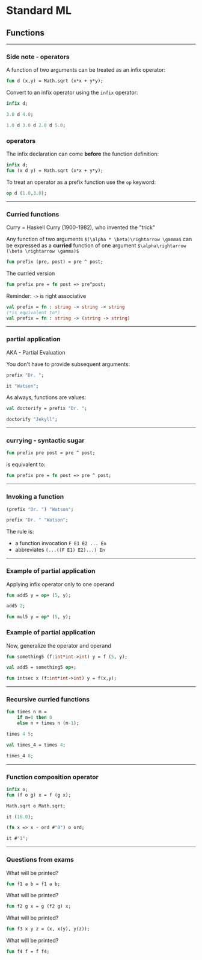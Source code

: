 # Standard ML

## Functions

---

### Side note - operators

A function of two arguments can be treated as an infix operator:

```sml
fun d (x,y) = Math.sqrt (x*x + y*y);
```
<!-- .element: data-thebe-executable-sml data-language="text/x-ocaml" -->

Convert to an infix operator using the `infix` operator:

```sml
infix d;

3.0 d 4.0;

1.0 d 3.0 d 2.0 d 5.0;
```
<!-- .element: data-thebe-executable-sml data-language="text/x-ocaml" -->

<!--vert-->

### operators

The infix declaration can come __before__ the function definition:

```sml
infix d;
fun (x d y) = Math.sqrt (x*x + y*y);
```
<!-- .element: data-thebe-executable-sml data-language="text/x-ocaml" -->

To treat an operator as a prefix function use the `op` keyword:

```sml
op d (1.0,3.0);
```
<!-- .element: data-thebe-executable-sml data-language="text/x-ocaml" -->

---

### Curried functions

Curry = Haskell Curry (1900-1982), who invented the "trick"

Any function of two arguments `$(\alpha * \beta)\rightarrow \gamma$` can be expressed as a **curried** function of one argument `$\alpha\rightarrow (\beta \rightarrow \gamma)$`

```sml
fun prefix (pre, post) = pre ^ post;
```
<!-- .element: data-thebe-executable-sml data-language="text/x-ocaml" -->

The curried version

```sml
fun prefix pre = fn post => pre^post;
```
<!-- .element: data-thebe-executable-sml data-language="text/x-ocaml" -->

<!--vert-->

Reminder: `->` is right associative

```sml
val prefix = fn : string -> string -> string
(*is equivalent to*)
val prefix = fn : string -> (string -> string)
```

---

### partial application

AKA - Partial Evaluation

You don't have to provide subsequent arguments:

```sml
prefix "Dr. ";

it "Watson";
```
<!-- .element: data-thebe-executable-sml data-language="text/x-ocaml" -->

As always, functions are values:

```sml
val doctorify = prefix "Dr. ";

doctorify "Jekyll";
```
<!-- .element: data-thebe-executable-sml data-language="text/x-ocaml" -->

---

### currying - syntactic sugar

```sml
fun prefix pre post = pre ^ post;
```
<!-- .element: data-thebe-executable-sml data-language="text/x-ocaml" -->

is equivalent to:

```sml
fun prefix pre = fn post => pre ^ post;
```
<!-- .element: data-thebe-executable-sml data-language="text/x-ocaml" -->

---

### Invoking a function

```sml
(prefix "Dr. ") "Watson";

prefix "Dr. " "Watson";
```
<!-- .element: data-thebe-executable-sml data-language="text/x-ocaml" -->

The rule is:

* a function invocation `F E1 E2 ... En`
* abbreviates `(...((F E1) E2)...) En`

---

### Example of partial application

Applying infix operator only to one operand

```sml
fun add5 y = op+ (5, y);

add5 2;

fun mul5 y = op* (5, y);
```
<!-- .element: data-thebe-executable-sml data-language="text/x-ocaml" -->

<!--vert-->
### Example of partial application
Now, generalize the operator and operand

```sml
fun something5 (f:int*int->int) y = f (5, y);

val add5 = something5 op+;

fun intsec x (f:int*int->int) y = f(x,y);
```
<!-- .element: data-thebe-executable-sml data-language="text/x-ocaml" -->

---

### Recursive curried functions

```sml
fun times n m =
    if m=0 then 0
    else n + times n (m-1);

times 4 5;

val times_4 = times 4;

times_4 8;
```
<!-- .element: data-thebe-executable-sml data-language="text/x-ocaml" -->

---

### Function composition operator

```sml
infix o;
fun (f o g) x = f (g x);

Math.sqrt o Math.sqrt;

it (16.0);

(fn x => x - ord #"0") o ord;

it #"1";
```
<!-- .element: data-thebe-executable-sml data-language="text/x-ocaml" -->

---

### Questions from exams

<!--vert-->

What will be printed?

```sml
fun f1 a b = f1 a b;
```
<!-- .element: data-thebe-executable-sml data-language="text/x-ocaml" -->

<!--vert-->

What will be printed?

```sml
fun f2 g x = g (f2 g) x;
```
<!-- .element: data-thebe-executable-sml data-language="text/x-ocaml" -->

<!--vert-->

What will be printed?

```sml
fun f3 x y z = (x, x(y), y(z));
```
<!-- .element: data-thebe-executable-sml data-language="text/x-ocaml" -->

<!--vert-->

What will be printed?

```sml
fun f4 f = f f4;
```
<!-- .element: data-thebe-executable-sml data-language="text/x-ocaml" -->
